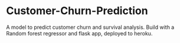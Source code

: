# Customer-Churn-Prediction
A  model to predict customer churn and survival analysis. Build with a Random forest regressor and flask app, deployed to heroku.
